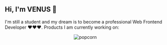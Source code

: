## Hi, I'm VENUS 👋
I'm still a student and my dream is to become a professional Web Frontend Developer ❤️❤️❤️. Products I am currently working on:

<div align="center" width="32" height="32">

![popcorn](https://github.com/VenusakaVXT/VenusakaVXT/assets/125566811/803edea2-b3a5-485d-ac0c-df0683a9f46c)

</div>
